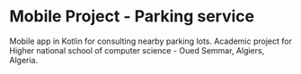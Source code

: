 # Mobile Project - Parking service
 Mobile app in Kotlin for consulting nearby parking lots. Academic project for Higher national school of computer science - Oued Semmar, Algiers, Algeria.
